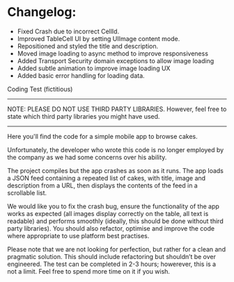 # Changelog:

- Fixed Crash due to incorrect CellId. 
- Improved TableCell UI by setting UIImage content mode. 
- Repositioned and styled the title and description.
- Moved image loading to async method to improve responsiveness
- Added Transport Security domain exceptions to allow image loading
- Added subtle animation to improve image loading UX
- Added basic error handling for loading data.


Coding Test (fictitious)


***
NOTE: PLEASE DO NOT USE THIRD PARTY LIBRARIES. However, feel free to state which third party libraries you might have used.
***

Here you'll find the code for a simple mobile app to browse cakes. 

Unfortunately, the developer who wrote this code is no longer employed by the company as we had some concerns over his ability. 

The project compiles but the app crashes as soon as it runs. The app loads a JSON feed containing a repeated list of cakes, with title, image and description from a URL, then displays the contents of the feed in a scrollable list. 

We would like you to fix the crash bug, ensure the functionality of the app works as expected (all images display correctly on the table, all text is readable) and performs smoothly (ideally, this should be done without third party libraries). You should also refactor, optimise and improve the code where appropriate to use platform best practises. 

Please note that we are not looking for perfection, but rather for a clean and pragmatic solution. This should include refactoring but shouldn’t be over engineered. The test can be completed in 2-3 hours; howerever, this is a not a limit. Feel free to spend more time on it if you wish.
